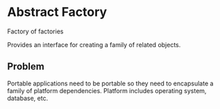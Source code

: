# Abstract Factory

Factory of factories

Provides an interface for creating a family of related objects.

## Problem

Portable applications need to be portable so they need to encapsulate a family of platform dependencies.
Platform includes operating system, database, etc.